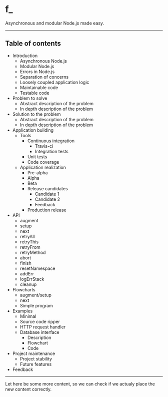 # f_

Asynchronous and modular Node.js made easy.

---

## Table of contents

<!-- TABLE_OF_CONTENTS -->

* Introduction
  - Asynchronous Node.js
  - Modular Node.js
  - Errors in Node.js
  - Separation of concerns
  - Loosely coupled application logic
  - Maintainable code
  - Testable code
* Problem to solve
  - Abstract description of the problem
  - In depth description of the problem
* Solution to the problem
  - Abstract description of the problem
  - In depth description of the problem
* Application building
  - Tools
    + Continuous integration
      * Travis-ci
      * Integration tests
    + Unit tests
    + Code coverage
  - Application realization
    + Pre-alpha
    + Alpha
    + Beta
    + Release candidates
      * Candidate 1
      * Candidate 2
      * Feedback
    + Production release
* API
  - augment
  - setup
  - next
  - retryAll
  - retryThis
  - retryFrom
  - retryMethod
  - abort
  - finish
  - resetNamespace
  - addErr
  - logErrStack
  - cleanup
* Flowcharts
  - augment/setup
  - next
  - Simple program
* Examples
  - Minimal
  - Source code ripper
  - HTTP request handler
  - Database interface
    + Description
    + Flowchart
    + Code
* Project maintenance
  - Project stability
  - Future features
* Feedback

<!--- /TABLE_OF_CONTENTS -->

---

<!--- CONTENT -->
<!--- /CONTENT -->


Let here be some more content, so we can check if we actualy place the new content correctly.